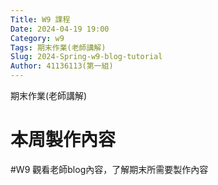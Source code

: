 ```yaml
---
Title: W9 課程
Date: 2024-04-19 19:00
Category: w9
Tags: 期末作業(老師講解)
Slug: 2024-Spring-w9-blog-tutorial
Author: 41136113(第一組)
---
```


期末作業(老師講解)

<!-- PELICAN_END_SUMMARY -->

# 本周製作內容
#W9
觀看老師blog內容，了解期末所需要製作內容





